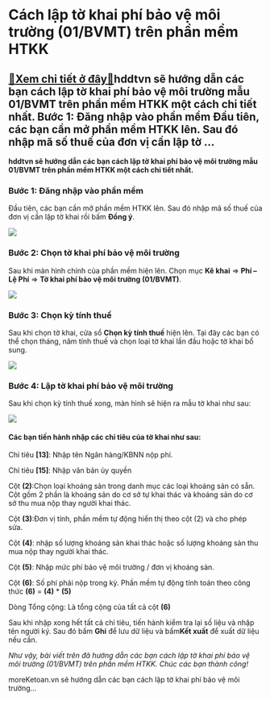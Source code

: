 Cách lập tờ khai phí bảo vệ môi trường (01/BVMT) trên phần mềm HTKK
===================================================================

[:gift:Xem chi tiết ở đây:gift:](https://hddtvn.com/cach-lap-to-khai-phi-bao-ve-moi-truong-01-bvmt-tren-phan-mem-htkk/)hddtvn sẽ hướng dẫn các bạn cách lập tờ khai phí bảo vệ môi trường mẫu 01/BVMT trên phần mềm HTKK một cách chi tiết nhất. Bước 1: Đăng nhập vào phần mềm Đầu tiên, các bạn cần mở phần mềm HTKK lên. Sau đó nhập mã số thuế của đơn vị cần lập tờ …
---------------------------------------------------------------------------------------------------------------------------------------------------------------------------------------------------------------------------------------------------

**hddtvn sẽ hướng dẫn các bạn cách lập tờ khai phí bảo vệ môi trường mẫu 01/BVMT trên phần mềm HTKK một cách chi tiết nhất.**


### Bước 1: Đăng nhập vào phần mềm


Đầu tiên, các bạn cần mở phần mềm HTKK lên. Sau đó nhập mã số thuế của đơn vị cần lập tờ khai rồi bấm **Đồng ý**.


![](https://hddtvn.com/wp-content/uploads/2021/01/tT2sql8.png)


### Bước 2: Chọn tờ khai phí bảo vệ môi trường


Sau khi màn hình chính của phần mềm hiện lên. Chọn mục **Kê khai** => **Phí – Lệ Phí** => **Tờ khai phí bảo vệ môi trường (**01/BVMT**)**.


![](https://hddtvn.com/wp-content/uploads/2021/01/p3nW5s3.png)


### Bước 3: Chọn kỳ tính thuế


Sau khi chọn tờ khai, cửa sổ **Chọn kỳ tính thuế** hiện lên. Tại đây các bạn có thể chọn tháng, năm tính thuế và chọn loại tờ khai lần đầu hoặc tờ khai bổ sung.


![](https://hddtvn.com/wp-content/uploads/2021/01/SOb747H.png)


### Bước 4: Lập tờ khai phí bảo vệ môi trường


Sau khi chọn kỳ tính thuế xong, màn hình sẽ hiện ra mẫu tờ khai như sau:


![](https://hddtvn.com/wp-content/uploads/2021/01/8rcuyvJ.png)


#### **Các bạn tiến hành nhập các chỉ tiêu của tờ khai như sau:**


Chỉ tiêu **[13]**: Nhập tên Ngân hàng/KBNN nộp phí.


Chỉ tiêu **[15]**: Nhập văn bản ủy quyền


Cột **(2)**:Chọn loại khoáng sản trong danh mục các loại khoáng sản có sẵn. Cột gồm 2 phần là khoáng sản do cơ sở tự khai thác và khoáng sản do cơ sở thu mua nộp thay người khai thác.


Cột **(3)**:Đơn vị tính, phần mềm tự động hiển thị theo cột (2) và cho phép sửa.


Cột **(4)**: nhập số lượng khoáng sản khai thác hoặc số lượng khoáng sản thu mua nộp thay người khai thác.


Cột **(5)**: Nhập mức phí bảo vệ môi trường / đơn vị khoáng sản.


Cột **(6)**: Số phí phải nộp trong kỳ. Phần mềm tự động tính toán theo công thức **(6)** = **(4)** * **(5)**


Dòng Tổng cộng: Là tổng cộng của tất cả cột **(6)**


Sau khi nhập xong hết tất cả chỉ tiêu, tiến hành kiểm tra lại số liệu và nhập tên người ký. Sau đó bấm **Ghi** để lưu dữ liệu và bấm**Kết xuất** để xuất dữ liệu nếu cần.


*Như vậy, bài viết trên đã hướng dẫn các bạn cách lập tờ khai phí bảo vệ môi trường* *(01/BVMT) trên phần mềm HTKK. Chúc các bạn thành công!*


moreKetoan.vn sẽ hướng dẫn các bạn cách lập tờ khai phí bảo vệ môi trường…

